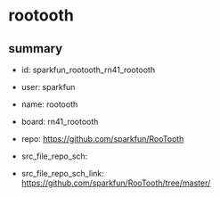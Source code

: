 # rootooth
 
## summary 
* id: sparkfun_rootooth_rn41_rootooth
* user: sparkfun
* name: rootooth
* board: rn41_rootooth
* repo: https://github.com/sparkfun/RooTooth



* src_file_repo_sch: 
* src_file_repo_sch_link: https://github.com/sparkfun/RooTooth/tree/master/







